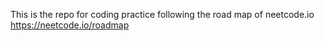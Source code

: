 This is the repo for coding practice following the road map of neetcode.io
https://neetcode.io/roadmap
